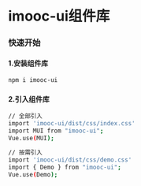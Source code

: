 # imooc-ui组件库
### 快速开始
#### 1.安装组件库

```bash
npm i imooc-ui
```
#### 2.引入组件库

```bash
// 全部引入
import 'imooc-ui/dist/css/index.css'
import MUI from "imooc-ui";
Vue.use(MUI);

// 按需引入
import 'imooc-ui/dist/css/demo.css'
import { Demo } from "imooc-ui";
Vue.use(Demo);
```
